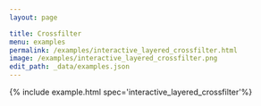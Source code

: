```yaml
---
layout: page

title: Crossfilter
menu: examples
permalink: /examples/interactive_layered_crossfilter.html
image: /examples/interactive_layered_crossfilter.png
edit_path: _data/examples.json
---
```




{% include example.html spec='interactive_layered_crossfilter'%}
